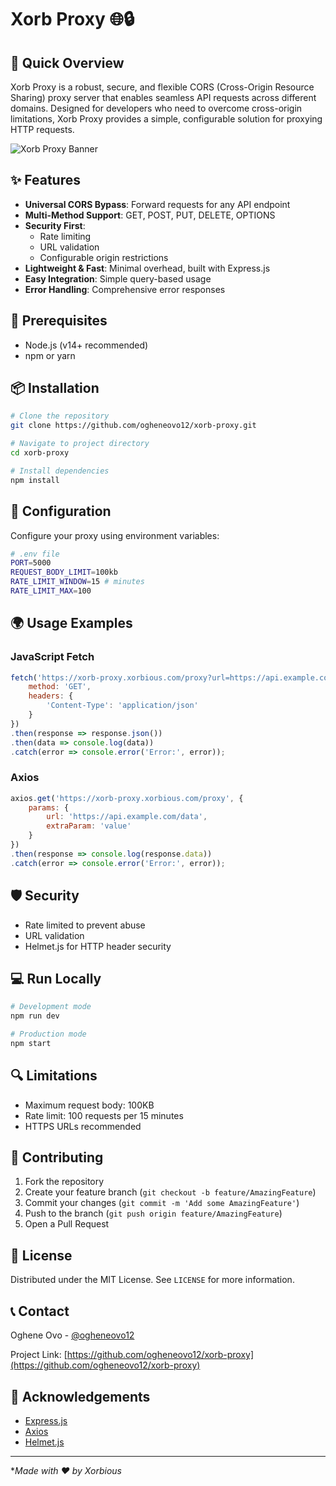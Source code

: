 # Xorb Proxy 🌐🔒

## 🚀 Quick Overview

Xorb Proxy is a robust, secure, and flexible CORS (Cross-Origin Resource Sharing) proxy server that enables seamless API requests across different domains. Designed for developers who need to overcome cross-origin limitations, Xorb Proxy provides a simple, configurable solution for proxying HTTP requests.

![Xorb Proxy Banner](https://xorb-proxy.xorbious.com/xorb-proxy-banner.png)

## ✨ Features

- **Universal CORS Bypass**: Forward requests for any API endpoint
- **Multi-Method Support**: GET, POST, PUT, DELETE, OPTIONS
- **Security First**: 
  - Rate limiting
  - URL validation
  - Configurable origin restrictions
- **Lightweight & Fast**: Minimal overhead, built with Express.js
- **Easy Integration**: Simple query-based usage
- **Error Handling**: Comprehensive error responses

## 🔧 Prerequisites

- Node.js (v14+ recommended)
- npm or yarn

## 📦 Installation

```bash
# Clone the repository
git clone https://github.com/ogheneovo12/xorb-proxy.git

# Navigate to project directory
cd xorb-proxy

# Install dependencies
npm install
```

## 🚦 Configuration

Configure your proxy using environment variables:

```bash
# .env file
PORT=5000
REQUEST_BODY_LIMIT=100kb
RATE_LIMIT_WINDOW=15 # minutes
RATE_LIMIT_MAX=100
```

## 🌍 Usage Examples

### JavaScript Fetch
```javascript
fetch('https://xorb-proxy.xorbious.com/proxy?url=https://api.example.com/users', {
    method: 'GET',
    headers: {
        'Content-Type': 'application/json'
    }
})
.then(response => response.json())
.then(data => console.log(data))
.catch(error => console.error('Error:', error));
```

### Axios
```javascript
axios.get('https://xorb-proxy.xorbious.com/proxy', {
    params: {
        url: 'https://api.example.com/data',
        extraParam: 'value'
    }
})
.then(response => console.log(response.data))
.catch(error => console.error('Error:', error));
```

## 🛡️ Security

- Rate limited to prevent abuse
- URL validation
- Helmet.js for HTTP header security

## 💻 Run Locally

```bash
# Development mode
npm run dev

# Production mode
npm start
```

## 🔍 Limitations

- Maximum request body: 100KB
- Rate limit: 100 requests per 15 minutes
- HTTPS URLs recommended

## 🤝 Contributing

1. Fork the repository
2. Create your feature branch (`git checkout -b feature/AmazingFeature`)
3. Commit your changes (`git commit -m 'Add some AmazingFeature'`)
4. Push to the branch (`git push origin feature/AmazingFeature`)
5. Open a Pull Request

## 📄 License

Distributed under the MIT License. See `LICENSE` for more information.

## 📞 Contact

Oghene Ovo - [@ogheneovo12](https://x.com/xorbious)

Project Link: [https://github.com/ogheneovo12/xorb-proxy](https://github.com/ogheneovo12/xorb-proxy)

## 🙌 Acknowledgements

- [Express.js](https://expressjs.com/)
- [Axios](https://axios-http.com/)
- [Helmet.js](https://helmetjs.github.io/)

---

**Made with ❤️ by Xorbious*